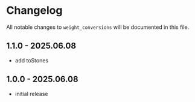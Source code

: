 # Changelog

All notable changes to `weight_conversions` will be documented in this file.

## 1.1.0 - 2025.06.08

- add toStones

## 1.0.0 - 2025.06.08

- initial release
